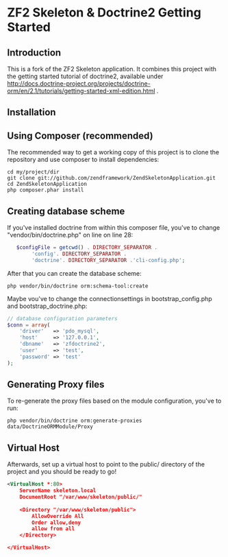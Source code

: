 ZF2 Skeleton & Doctrine2 Getting Started
=======================

Introduction
------------
This is a fork of the ZF2 Skeleton application.
It combines this project with the getting started tutorial of doctrine2, available under http://docs.doctrine-project.org/projects/doctrine-orm/en/2.1/tutorials/getting-started-xml-edition.html .



Installation
------------

Using Composer (recommended)
----------------------------
The recommended way to get a working copy of this project is to clone the repository
and use composer to install dependencies:

    cd my/project/dir
    git clone git://github.com/zendframework/ZendSkeletonApplication.git
    cd ZendSkeletonApplication
    php composer.phar install

Creating database scheme
------------------------
If you've installed doctrine from within this composer file, you've to change "vendor/bin/doctrine.php" on line on line 28:
```php
   $configFile = getcwd() . DIRECTORY_SEPARATOR . 
   		'config'. DIRECTORY_SEPARATOR .
   		'doctrine'. DIRECTORY_SEPARATOR .'cli-config.php';
```
After that you can create the database scheme:

    php vendor/bin/doctrine orm:schema-tool:create

Maybe vou've to change the connectionsettings in bootstrap_config.php and bootstrap_doctrine.php:
```php
// database configuration parameters
$conn = array(
    'driver'   => 'pdo_mysql',
    'host'     => '127.0.0.1',
    'dbname'   => 'zfdoctrine2',
    'user'     => 'test',
    'password' => 'test'
);
```

Generating Proxy files
----------------------
To re-generate the proxy files based on the module configuration, you've to run:

    php vendor/bin/doctrine orm:generate-proxies data/DoctrineORMModule/Proxy


Virtual Host
------------
Afterwards, set up a virtual host to point to the public/ directory of the
project and you should be ready to go!
```xml
<VirtualHost *:80>
	ServerName skeleton.local
	DocumentRoot "/var/www/skeleton/public/"
	
	<Directory "/var/www/skeleton/public">
		AllowOverride All
		Order allow,deny
		allow from all
	</Directory>

</VirtualHost>
```
